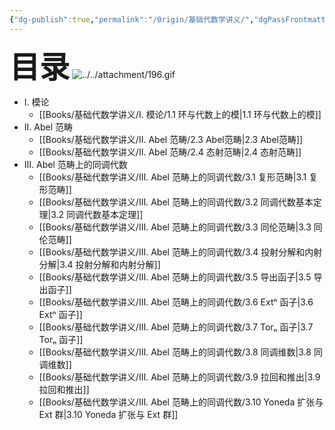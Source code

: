 ```yaml
---
{"dg-publish":true,"permalink":"/0rigin/基础代数学讲义/","dgPassFrontmatter":true,"created":"2024-07-08T17:55:39.367+08:00","updated":"2024-08-07T19:38:40.137+08:00"}
---
```


<font size="7"> **目录**</font> 
![../../attachment/196.gif](/img/user/attachment/196.gif)
+ Ⅰ. 模论
	+ [[Books/基础代数学讲义/Ⅰ. 模论/1.1 环与代数上的模\|1.1 环与代数上的模]]
+ Ⅱ. Abel 范畴
	+ [[Books/基础代数学讲义/Ⅱ. Abel 范畴/2.3 Abel范畴\|2.3 Abel范畴]]
	+ [[Books/基础代数学讲义/Ⅱ. Abel 范畴/2.4 态射范畴\|2.4 态射范畴]]
+ Ⅲ. Abel 范畴上的同调代数
	+ [[Books/基础代数学讲义/Ⅲ. Abel 范畴上的同调代数/3.1 复形范畴\|3.1 复形范畴]]
	+ [[Books/基础代数学讲义/Ⅲ. Abel 范畴上的同调代数/3.2 同调代数基本定理\|3.2 同调代数基本定理]]
	+ [[Books/基础代数学讲义/Ⅲ. Abel 范畴上的同调代数/3.3 同伦范畴\|3.3 同伦范畴]]
	+ [[Books/基础代数学讲义/Ⅲ. Abel 范畴上的同调代数/3.4 投射分解和内射分解\|3.4 投射分解和内射分解]]
	+ [[Books/基础代数学讲义/Ⅲ. Abel 范畴上的同调代数/3.5 导出函子\|3.5 导出函子]]
	+ [[Books/基础代数学讲义/Ⅲ. Abel 范畴上的同调代数/3.6 Extⁿ 函子\|3.6 Extⁿ 函子]]
	+ [[Books/基础代数学讲义/Ⅲ. Abel 范畴上的同调代数/3.7 Torₙ 函子\|3.7 Torₙ 函子]]
	+ [[Books/基础代数学讲义/Ⅲ. Abel 范畴上的同调代数/3.8 同调维数\|3.8 同调维数]]
	+ [[Books/基础代数学讲义/Ⅲ. Abel 范畴上的同调代数/3.9 拉回和推出\|3.9 拉回和推出]]
	+ [[Books/基础代数学讲义/Ⅲ. Abel 范畴上的同调代数/3.10 Yoneda 扩张与 Ext 群\|3.10 Yoneda 扩张与 Ext 群]]